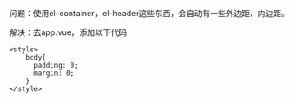 

问题：使用el-container，el-header这些东西，会自动有一些外边距，内边距。

解决：去app.vue，添加以下代码

```text
<style>
    body{
      padding: 0;
      margin: 0;
    }
</style>
```
